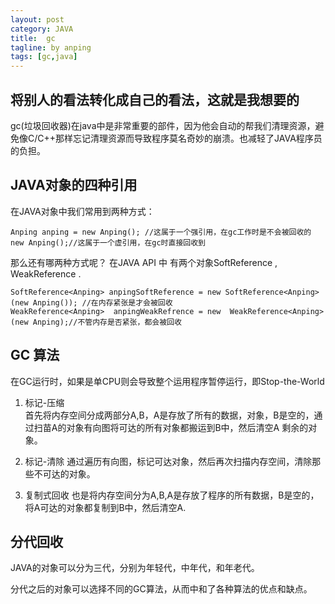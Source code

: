 ```yaml
---
layout: post
category: JAVA
title:  gc 
tagline: by anping
tags: [gc,java]
---
```



将别人的看法转化成自己的看法，这就是我想要的
--------------------------------------------


gc(垃圾回收器)在java中是非常重要的部件，因为他会自动的帮我们清理资源，避免像C/C++那样忘记清理资源而导致程序莫名奇妙的崩溃。也减轻了JAVA程序员的负担。


JAVA对象的四种引用
------------------

在JAVA对象中我们常用到两种方式：
	
	
	Anping anping = new Anping(); //这属于一个强引用，在gc工作时是不会被回收的
	new Anping();//这属于一个虚引用，在gc时直接回收到


那么还有哪两种方式呢？
在JAVA API 中 有两个对象SoftReference , WeakReference .


	SoftReference<Anping> anpingSoftReference = new SoftReference<Anping>(new Anping()); //在内存紧张是才会被回收
	WeakReference<Anping>  anpingWeakRefrence = new  WeakReference<Anping>(new Anping);//不管内存是否紧张，都会被回收



GC 算法
-------

在GC运行时，如果是单CPU则会导致整个运用程序暂停运行，即Stop-the-World


1.	标记-压缩  
首先将内存空间分成两部分A,B，A是存放了所有的数据，对象，B是空的，通过扫苗A的对象有向图将可达的所有对象都搬运到B中，然后清空A 剩余的对象。

2.	标记-清除
通过遍历有向图，标记可达对象，然后再次扫描内存空间，清除那些不可达的对象。

3.	复制式回收
也是将内存空间分为A,B,A是存放了程序的所有数据，B是空的，将A可达的对象都复制到B中，然后清空A.


分代回收
--------
JAVA的对象可以分为三代，分别为年轻代，中年代，和年老代。

分代之后的对象可以选择不同的GC算法，从而中和了各种算法的优点和缺点。





